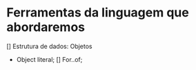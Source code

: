 # Ferramentas da linguagem que abordaremos

[] Estrutura de dados: Objetos
  - Object literal;
[] For..of;